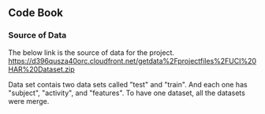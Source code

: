 ## Code Book

### Source of Data
The below link is the source of data for the project.
      https://d396qusza40orc.cloudfront.net/getdata%2Fprojectfiles%2FUCI%20HAR%20Dataset.zip
      
Data set contais two data sets called "test" and "train". And each one has "subject", "activity", and "features".
To have one dataset, all the datasets were merge.


